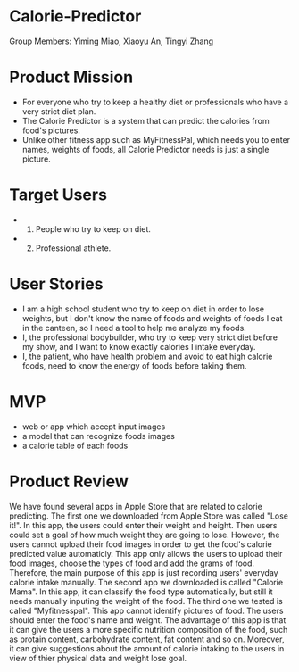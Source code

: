 # Calorie-Predictor
Group Members: Yiming Miao, Xiaoyu An, Tingyi Zhang

# Product Mission
- For everyone who try to keep a healthy diet or professionals who have a very strict diet plan.
- The Calorie Predictor is a system that can predict the calories from food's pictures.
- Unlike other fitness app such as MyFitnessPal, which needs you to enter names, weights of foods, all Calorie Predictor needs is just a single picture.

# Target Users
- 1. People who try to keep on diet.
- 2. Professional athlete.

# User Stories
* I am a high school student who try to keep on diet in order to lose weights, but I don't know the name of foods and weights of foods I eat in the canteen, so I need a tool to help me analyze my foods.
* I, the professional bodybuilder, who try to keep very strict diet before my show, and I want to know exactly calories I intake everyday.
* I, the patient, who have health problem and avoid to eat high calorie foods, need to know the energy of foods before taking them.

# MVP
-  web or app which accept input images
-  a model that can recognize foods images
-  a calorie table of each foods

# Product Review
We have found several apps in Apple Store that are related to calorie predicting. The first one we downloaded from Apple Store was called "Lose it!". In this app, the users could enter their weight and height. Then users could set a goal of how much weight they are going to lose. However, the users cannot upload their food images in order to get the food's calorie predicted value automaticly. This app only allows the users to upload their food images, choose the types of food and add the grams of food. Therefore, the main purpose of this app is just recording users' everyday calorie intake manually.
The second app we downloaded is called "Calorie Mama". In this app, it can classify the food type automatically, but still it needs manually inputing the weight of the food.
The third one we tested is called "Myfitnesspal". This app cannot identify pictures of food. The users should enter the food's name and weight. The advantage of this app is that it can give the users a more specific nutrition composition of the food, such as protain content, carbohydrate content, fat content and so on. Moreover, it can give suggestions about the amount of calorie intaking to the users in view of thier physical data and weight lose goal. 

  

